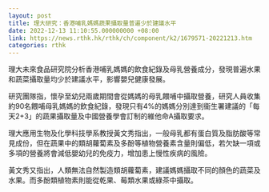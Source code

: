 ```yaml
---
layout: post
title: 理大研究：香港哺乳媽媽蔬果攝取量普遍少於建議水平
date: 2022-12-13 11:10:55.000000000 +08:00
link: https://news.rthk.hk/rthk/ch/component/k2/1679571-20221213.htm
categories: rthk
---
```


理大未來食品研究院分析香港哺乳媽媽的飲食紀錄及母乳營養成分，發現普遍水果和蔬菜攝取量均少於建議水平，影響嬰兒健康發展。

研究團隊指，懷孕至幼兒兩歲期間會從媽媽的母乳餵哺中攝取營養，研究人員收集約90名餵哺母乳媽媽的飲食紀錄，發現只有4%的媽媽分別達到衞生署建議的「每天2+3」的蔬果攝取量及中國營養學會訂制的維他命A攝取要求。

理大應用生物及化學科技學系教授黃文秀指出，一般母乳都有蛋白質及脂肪酸等常見成份，但在蔬果中的類胡蘿蔔素及多酚等植物營養素含量則偏低，若欠缺一項或多項的營養將會減低嬰幼兒的免疫力，增加患上慢性疾病的風險。

黃文秀又指出，人類無法自然製造類胡蘿蔔素，建議媽媽攝取不同的顏色的蔬菜及水果。而多酚類植物素則能從乾果、莓類水果或綠茶中攝取。
